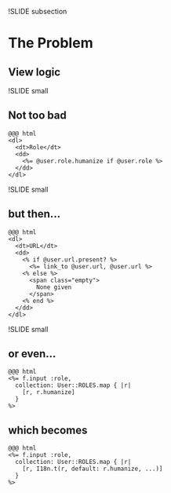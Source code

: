 !SLIDE subsection

# The Problem

## View logic

!SLIDE small

## Not too bad

    @@@ html
    <dl>
      <dt>Role</dt>
      <dd>
        <%= @user.role.humanize if @user.role %>
      </dd>
    </dl>

!SLIDE small

## but then...

    @@@ html
    <dl>
      <dt>URL</dt>
      <dd>
        <% if @user.url.present? %>
          <%= link_to @user.url, @user.url %>
        <% else %>
          <span class="empty">
            None given
          </span>
        <% end %>
      </dd>
    </dl>

!SLIDE small

## or even...

    @@@ html
    <%= f.input :role,
      collection: User::ROLES.map { |r|
        [r, r.humanize]
      }
    %>

## which becomes

    @@@ html
    <%= f.input :role,
      collection: User::ROLES.map { |r|
        [r, I18n.t(r, default: r.humanize, ...)]
      }
    %>

